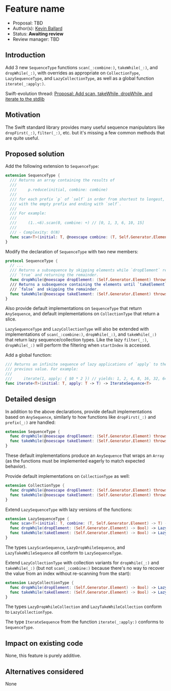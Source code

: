 # Feature name

* Proposal: TBD
* Author(s): [Kevin Ballard](https://github.com/kballard)
* Status: **Awaiting review**
* Review manager: TBD

## Introduction

Add 3 new `SequenceType` functions `scan(_:combine:)`, `takeWhile(_:)`, and
`dropWhile(_:)`, with overrides as appropriate on `CollectionType`,
`LazySequenceType`, and `LazyCollectionType`, as well as a global function
`iterate(_:apply:)`.

Swift-evolution thread:
[Proposal: Add scan, takeWhile, dropWhile, and iterate to the stdlib](http://thread.gmane.org/gmane.comp.lang.swift.evolution/1515)

## Motivation

The Swift standard library provides many useful sequence manipulators like
`dropFirst(_:)`, `filter(_:)`, etc. but it's missing a few common methods that
are quite useful.

## Proposed solution

Add the following extension to `SequenceType`:

```swift
extension SequenceType {
  /// Returns an array containing the results of
  ///
  ///     p.reduce(initial, combine: combine)
  ///
  /// for each prefix `p` of `self` in order from shortest to longest, starting
  /// with the empty prefix and ending with `self`.
  ///
  /// For example:
  ///
  ///     (1..<6).scan(0, combine: +) // [0, 1, 3, 6, 10, 15]
  ///
  /// - Complexity: O(N)
  func scan<T>(initial: T, @noescape combine: (T, Self.Generator.Element) throws -> T) rethrows -> [T]
}
```

Modify the declaration of `SequenceType` with two new members:

```swift
protocol SequenceType {
  // ...
  /// Returns a subsequence by skipping elements while `dropElement` returns
  /// `true` and returning the remainder.
  func dropWhile(@noescape dropElement: (Self.Generator.Element) throws -> Bool) rethrows -> Self.SubSequence
  /// Returns a subsequence containing the elements until `takeElement` returns
  /// `false` and skipping the remainder.
  func takeWhile(@noescape takeElement: (Self.Generator.Element) throws -> Bool) rethrows -> Self.SubSequence
}
```

Also provide default implementations on `SequenceType` that return
`AnySequence`, and default implementations on `CollectionType` that return a
slice.

`LazySequenceType` and `LazyCollectionType` will also be extended with
implementations of `scan(_:combine:)`, `dropWhile(_:)`, and `takeWhile(_:)`
that return lazy sequence/collection types. Like the lazy `filter(_:)`,
`dropWhile(_:)` will perform the filtering when `startIndex` is accessed.

Add a global function:

```swift
/// Returns an infinite sequence of lazy applications of `apply` to the
/// previous value. For example:
///
///     iterate(1, apply: { $0 * 2 }) // yields: 1, 2, 4, 8, 16, 32, 64, ...
func iterate<T>(initial: T, apply: T -> T) -> IterateSequence<T>
```

## Detailed design

In addition to the above declarations, provide default implementations based on
`AnySequence`, similarly to how functions like `dropFirst(_:)` and `prefix(_:)`
are handled:

```swift
extension SequenceType {
  func dropWhile(@noescape dropElement: (Self.Generator.Element) throws -> Bool) rethrows -> AnySequence<Self.Generator.Element>
  func takeWhile(@noescape takeElement: (Self.Generator.Element) throws -> Bool) rethrows -> AnySequence<Self.Generator.Element>
}
```

These default implementations produce an `AnySequence` that wraps an `Array`
(as the functions must be implemented eagerly to match expected behavior).

Provide default implementations on `CollectionType` as well:

```swift
extension CollectionType {
  func dropWhile(@noescape dropElement: (Self.Generator.Element) throws -> Bool) rethrows -> Self.SubSequence
  func takeWhile(@noescape takeElement: (Self.Generator.Element) throws -> Bool) rethrows -> Self.SubSequence
}
```

Extend `LazySequenceType` with lazy versions of the functions:

```swift
extension LazySequenceType {
  func scan<T>(initial: T, combine: (T, Self.Generator.Element) -> T) -> LazyScanSequence<Self.Elements, T>
  func dropWhile(dropElement: (Self.Generator.Element) -> Bool) -> LazyDropWhileSequence<Self.Elements>
  func takeWhile(takeElement: (Self.Generator.Element) -> Bool) -> LazyTakeWhileSequence<Self.Elements>
}
```

The types `LazyScanSequence`, `LazyDropWhileSequence`, and
`LazyTakeWhileSequence` all conform to `LazySequenceType`.

Extend `LazyCollectionType` with collection variants for `dropWhile(_:)` and
`takeWhile(_:)` (but not `scan(_:combine:)` because there's no way to recover
the value from an index without re-scanning from the start):

```swift
extension LazyCollectionType {
  func dropWhile(dropElement: (Self.Generator.Element) -> Bool) -> LazyDropWhileCollection<Self.Elements>
  func takeWhile(takeElement: (Self.Generator.Element) -> Bool) -> LazyTakeWhileCollection<Self.Elements>
}
```

The types `LazyDropWhileCollection` and `LazyTakeWhileCollection` conform to
`LazyCollectionType`.

The type `IterateSequence` from the function `iterate(_:apply:)` conforms to
`SequenceType`.

## Impact on existing code

None, this feature is purely additive.

## Alternatives considered

None
